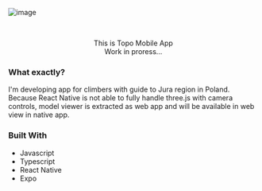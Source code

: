 

<!-- PROJECT LOGO -->

![image](https://github.com/PioterAndrzejewski/topo-viewer/assets/109315248/54628130-3565-4198-8726-596c680841bf)


<br />
<div align="center">
  <p align="center">
This is Topo Mobile App
    <br />
    Work in proress...
    <br />
  </p>
</div>

### What exactly?

I'm developing app for climbers with guide to Jura region in Poland. <br />
Because React Native is not able to fully handle three.js with camera controls, model viewer is extracted as web app and will be available in web view in native app. 

### Built With

- Javascript
- Typescript
- React Native
- Expo
